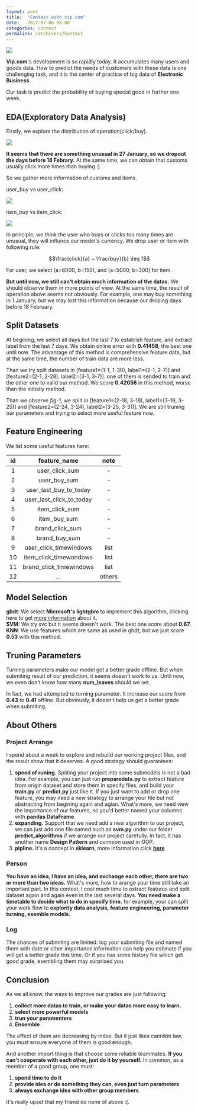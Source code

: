 ```yaml
---
layout: post
title:  "Contest with vip.com"
date:   2017-07-06 08:00
categories: Contest
permalink: /archivers/Contest
---
```


![](/image/contest.png)

**Vip.com**'s development is so rapidly today. It accumulates many users and goods data. How to predict the needs of customers with these data is one challenging task, and it is the center of practice of big data of **Electronic Business**.

Our task is predict the probability of buying special good in further one week.

<!--more-->

## EDA(Exploratory Data Analysis)

Firstly, we explore the distribution of operation(click/buy).

![](/image/wphui_1.png)

**It seems that there are something unusual in 27 January, so we dropout the days before 18 Febrary.** At the same time, we can obtain that customs usually click more times than buying :).

So we gather more information of customs and items.

user_buy vs user_click:

![](/image/wphui_2.png)

item_buy vs item_click:

![](/image/wphui_3.png)

In principle, we think the user who buys or clicks too many times are unusual, they will influnce our model's currency. We drop user or item with following rule:

$$\frac{click}{a} + \frac{buy}{b} \leq 1$$

For user, we select (a=6000, b=150), and (a=5000, b=300) for item.

**But until now, we still can't obtain much information of the datas.** We should observe them in more points of view. At the same time, the result of operation above seems not obviously. For example, one may buy something in 1 January, but we may lost this information because our droping days before 18 February.

## Split Datasets

At begining, we select all days but the last 7 to establish feature, and extract label from the last 7 days. We obtain online error with **0.41458**, the best one until now. The advantage of this method is comprehensive feature data, but at the same time, the number of train data are more less.

Than we try split datasets in [feature1=(1-1, 1-30), label1=(2-1, 2-7)] and [feature2=(2-1, 2-28), label2=(3-1, 3-7)]. one of them is sended to train and the other one to valid our method. We score **0.42056** in this method, worse than the initially method.

Than we observe *fig-1*, we split in [feature1=(2-18, 3-18), label1=(3-19, 3-25)] and [feature2=(2-24, 3-24), label2=(3-25, 3-31)]. We are still truning our parameters and trying to select more useful feature now.

## Feature Engineering

We list some useful features here:

|id|feature_name|note|
|:-:|:---------:|:---:|
|1|user_click_sum|-|
|2|user_buy_sum|-|
|3|user_last_buy_to_today|-|
|4|user_last_click_to_today|-|
|5|item_click_sum|-|
|6|item_buy_sum|-|
|7|brand_click_sum|-|
|8|brand_buy_sum|-|
|9|user_click_timewindows|list|
|10|item_click_timewondows|list|
|11|brand_click_timewindows|list|
|12|...|others|


## Model Selection

**gbdt**: We select **Microsoft's lightgbm** to implement this algorithm, clicking here to get [more information](https://github.com/Microsoft/LightGBM) about it.  
**SVM**: We try svc but it seems doesn't work. The best one score about **0.67**.  
**KNN**: We use features which are same as used in gbdt, but we just score **0.53** with this method.

## Truning Parameters

Turning parameters make our model get a better grade offline. But when submiting result of our prediction, it seems doesn't work to us. Until now, we even don't know how many **num_leaves** should we set.

In fact, we had attempted to turning parameter. It increase our score from **0.43** to **0.41** offline. But obviously, it doesn't help us get a better grade when submiting.

## About Others

### Project Arrange

I spend about a week to explore and rebuild our working project files, and the result show that it deserves. A good strategy should guarantees:

1. **speed of runing.** Spliting your project into some submodels is not a bad idea. For example, you can just run **preparedata.py** to extract feature from origin dataset and store them in specify files, and build your **train.py** or **predict.py** just like it. If you just want to add or drop one feature, you may need a new strategy to arrange your file but not abstracting from begining again and agian. What's more, we need view the importance of our features, so you'd better named your columns with **pandas DataFrame**. 
2. **expanding.** Support that we need add a new algorithm to our project, we can just add one file named such as **svm.py** under our folder **predict_algorithms** if we arrange our project carefully. In fact, it has another name **Design Pattern** and common used in OOP.
3. **pipline.** It's a concept in **sklearn**, more information click **[here](http://scikit-learn.org/stable/modules/generated/sklearn.pipeline.Pipeline.html)**

### Person

**You have an idea, I have an idea, and exchange each other, there are two or more than two ideas.** What's more, how to arange your time still take an important part. In this contest, I cost much time to extract features and split dataset again and again even in the last several days. **You need make a timetable to decide what to do in specify time.** for example, your can split your work flow to **explority data analysis, feature engineering, parameter turning, esemble models.**

### Log

The chances of submiting are limited. log your submiting file and named them with date or other importance information can help you estimate if you will get a better grade this time. Or if you has some history file which get good grade, esembling them may surprised you.

## Conclusion

As we all know, the ways to improve our grades are just following:

1.  **collect more datas to train, or make your datas more easy to learn.**
2.  **select more powerful models**
3.  **trun your paramenters**
4.  **Ensemble**

The effect of them are decreasing by index. But it just likes cannikin law, you must ensure everyone of them is good enough.

And another import thing is that choose some reliable teammates. **If you can't cooperate with each other, just do it by yourself.** In common, as a member of a good group, one must:

1.  **spend time to do it**
2.  **provide idea or do something they can, even just turn parameters**
3.  **always exchange idea with other group members**

It's really upset that my friend do none of above :(. 

